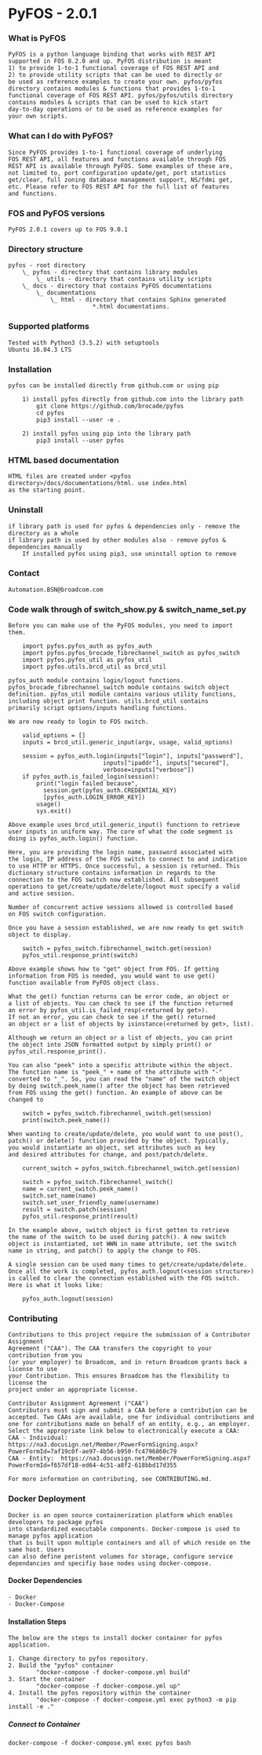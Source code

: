 PyFOS - 2.0.1
=============

### What is PyFOS ###

    PyFOS is a python language binding that works with REST API
    supported in FOS 8.2.0 and up. PyFOS distribution is meant
    1) to provide 1-to-1 functional coverage of FOS REST API and
    2) to provide utility scripts that can be used to directly or
    be used as reference examples to create your own. pyfos/pyfos
    directory contains modules & functions that provides 1-to-1
    functional coverage of FOS REST API. pyfos/pyfos/utils directory
    contains modules & scripts that can be used to kick start
    day-to-day operations or to be used as reference examples for
    your own scripts.

### What can I do with PyFOS? ###

	Since PyFOS provides 1-to-1 functional coverage of underlying
    FOS REST API, all features and functions available through FOS
    REST API is available through PyFOS. Some examples of these are,
    not limited to, port configuration update/get, port statistics
    get/clear, full zoning database management support, NS/fdmi get,
    etc. Please refer to FOS REST API for the full list of features
    and functions.

### FOS and PyFOS versions ###

    PyFOS 2.0.1 covers up to FOS 9.0.1

### Directory structure ###

    pyfos - root directory
        \_ pyfos - directory that contains library modules
            \_ utils - directory that contains utility scripts
        \_ docs - directory that contains PyFOS documentations
            \_ documentations
                \_ html - directory that contains Sphinx generated
                            *.html documentations.

### Supported platforms ###

    Tested with Python3 (3.5.2) with setuptools
    Ubuntu 16.04.3 LTS

### Installation ###

    pyfos can be installed directly from github.com or using pip

        1) install pyfos directly from github.com into the library path
            git clone https://github.com/brocade/pyfos
            cd pyfos
            pip3 install --user -e .

        2) install pyfos using pip into the library path
            pip3 install --user pyfos

### HTML based documentation ###

    HTML files are created under <pyfos directory>/docs/documentations/html. use index.html
    as the starting point.

### Uninstall ###

    if library path is used for pyfos & dependencies only - remove the directory as a whole
    if library path is used by other modules also - remove pyfos & dependencies manually
        If installed pyfos using pip3, use uninstall option to remove

### Contact ###

    Automation.BSN@broadcom.com

### Code walk through of switch_show.py & switch_name_set.py ###

    Before you can make use of the PyFOS modules, you need to import
    them.

        import pyfos.pyfos_auth as pyfos_auth
        import pyfos.pyfos_brocade_fibrechannel_switch as pyfos_switch
        import pyfos.pyfos_util as pyfos_util
        import pyfos.utils.brcd_util as brcd_util

    pyfos_auth module contains login/logout functions.
    pyfos_brocade_fibrechannel_switch module contains switch object
    definition. pyfos_util module contains various utility functions,
    including object print function. utils.brcd_util contains
    primarily script options/inputs handling functions.
    
    We are now ready to login to FOS switch.

        valid_options = []
        inputs = brcd_util.generic_input(argv, usage, valid_options)

        session = pyfos_auth.login(inputs["login"], inputs["password"],
                               inputs["ipaddr"], inputs["secured"],
                               verbose=inputs["verbose"])
        if pyfos_auth.is_failed_login(session):
            print("login failed because",
              session.get(pyfos_auth.CREDENTIAL_KEY)
              [pyfos_auth.LOGIN_ERROR_KEY])
            usage()
            sys.exit()

    Above example uses brcd_util.generic_input() functionn to retrieve
    user inputs in uniform way. The core of what the code segment is
    doing is pyfos_auth.login() function.
    
    Here, you are providing the login name, password associated with
    the login, IP address of the FOS switch to connect to and indication
    to use HTTP or HTTPS. Once successful, a session is returned. This
    dictionary structure contains information in regards to the
    connection to the FOS switch now established. All subsequent
    operations to get/create/update/delete/logout must specify a valid
    and active session.

    Number of concurrent active sessions allowed is controlled based
    on FOS switch configuration. 

    Once you have a session established, we are now ready to get switch
    object to display.
    
        switch = pyfos_switch.fibrechannel_switch.get(session)
        pyfos_util.response_print(switch)
    
    Above example shows how to "get" object from FOS. If getting
    information from FOS is needed, you would want to use get()
    function available from PyFOS object class.

    What the get() function returns can be error code, an object or
    a list of objects. You can check to see if the function returned
    an error by pyfos_util.is_failed_resp(<returned by get>).
    If not an error, you can check to see if the get() returned
    an object or a list of objects by isinstance(<returned by get>, list).

    Although we return an object or a list of objects, you can print
    the object into JSON formatted output by simply print() or
    pyfos_util.response_print().

    You can also "peek" into a specific attribute within the object.
    The function name is "peek_" + name of the attribute with "-"
    converted to "_". So, you can read the "name" of the switch object
    by doing switch.peek_name() after the object has been retrieved
    from FOS using the get() function. An example of above can be
    changed to

        switch = pyfos_switch.fibrechannel_switch.get(session)
        print(switch.peek_name())

    When wanting to create/update/delete, you would want to use post(),
    patch() or delete() function provided by the object. Typically,
    you would instantiate an object, set attributes such as key
    and desired attributes for change, and post/patch/delete.

        current_switch = pyfos_switch.fibrechannel_switch.get(session)

        switch = pyfos_switch.fibrechannel_switch()
        name = current_switch.peek_name()
        switch.set_name(name)
        switch.set_user_friendly_name(username)
        result = switch.patch(session)
        pyfos_util.response_print(result)

    In the example above, switch object is first gotten to retrieve
    the name of the switch to be used during patch(). A new switch
    object is instantiated, set WWN in name attribute, set the switch
    name in string, and patch() to apply the change to FOS.

    A single session can be used many times to get/create/update/delete.
    Once all the work is completed, pyfos_auth.logout(<session structure>)
    is called to clear the connection established with the FOS switch.
    Here is what it looks like:

        pyfos_auth.logout(session)


### Contributing ###

    Contributions to this project require the submission of a Contributor Assignment
    Agreement ("CAA"). The CAA transfers the copyright to your contribution from you 
    (or your employer) to Broadcom, and in return Broadcom grants back a license to use 
    your Contribution. This ensures Broadcom has the flexibility to license the 
    project under an appropriate license. 

    Contributor Assignment Agreement ("CAA")
    Contributors must sign and submit a CAA before a contribution can be accepted. Two CAAs are available, one for individual contributions and one for contributions made on behalf of an entity, e.g., an employer. Select the appropriate link below to electronically execute a CAA:
    CAA - Individual:  https://na3.docusign.net/Member/PowerFormSigning.aspx?PowerFormId=7af19c0f-ae97-4b56-b950-fc4796860c79
    CAA - Entity:  https://na3.docusign.net/Member/PowerFormSigning.aspx?PowerFormId=f657df18-ed64-4c51-a8f2-618bbd17d355
                
    For more information on contributing, see CONTRIBUTING.md.

### Docker Deployment ###
  
    Docker is an open source containerization platform which enables developers to package pyfos 
    into standardized executable components. Docker-compose is used to manage pyfos application
    that is built upon multiple containers and all of which reside on the same host. Users
    can also define peristent volumes for storage, configure service
    dependancies and specifiy base nodes using docker-compose.

#### Docker Dependencies ####

    - Docker
    - Docker-Compose

#### Installation Steps ####
 
    The below are the steps to install docker container for pyfos application.
 
    1. Change directory to pyfos repository.
    2. Build the "pyfos" container
            "docker-compose -f docker-compose.yml build"
    3. Start the container
            "docker-compose -f docker-compose.yml up"
    4. Install the pyfos repository within the container
            "docker-compose -f docker-compose.yml exec python3 -m pip install -e ."

##### Connect to Container #####

    docker-compose -f docker-compose.yml exec pyfos bash
